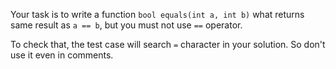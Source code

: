 Your task is to write a function ```bool equals(int a, int b)``` what returns same result as ```a == b```, but you must not use ```==``` operator.

To check that, the test case will search `=` character in your solution. So don't use it even in comments.